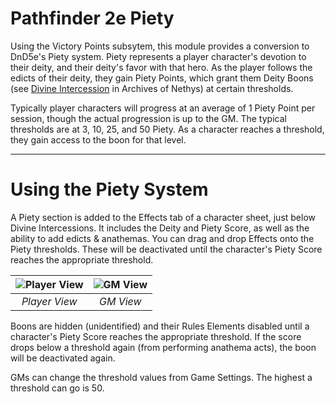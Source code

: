 # Pathfinder 2e Piety
Using the Victory Points subsytem, this module provides a conversion to DnD5e's Piety system. Piety represents a player character's devotion to their deity, and their deity's favor with that hero. As the player follows the edicts of their deity, they gain Piety Points, which grant them Deity Boons (see [Divine Intercession](https://2e.aonprd.com/Rules.aspx?ID=804) in Archives of Nethys) at certain thresholds.

Typically player characters will progress at an average of 1 Piety Point per session, though the actual progression is up to the GM. The typical thresholds are at 3, 10, 25, and 50 Piety. As a character reaches a threshold, they gain access to the boon for that level.

---
# Using the Piety System

A Piety section is added to the Effects tab of a character sheet, just below Divine Intercessions. It includes the Deity and Piety Score, as well as the ability to add edicts & anathemas. You can drag and drop Effects onto the Piety thresholds. These will be deactivated until the character's Piety Score reaches the appropriate threshold.

| ![Player View](/Player-View.jpg) | ![GM View](/GM-View.jpg) |
|:-------------------------------------------------------:|:-----------------------------------------------:|
|                      _Player View_                      |                    _GM View_                    |

Boons are hidden (unidentified) and their Rules Elements disabled until a character's Piety Score reaches the appropriate threshold. If the score drops below a threshold again (from performing anathema acts), the boon will be deactivated again.

GMs can change the threshold values from Game Settings. The highest a threshold can go is 50.

<!-- PHASE 1:
- One tab (Overview)
-- Customizable thresholds
-- Have Current Deity, option to add edicts and anathema, and drag and drop Deity Boons to thresholds.
-- Automatically grant boons based on Piety score and thresholds.

PHASE 2: Details Tab
- Add details tab.
-- Deity and description.
-- Edicts and anathema pulled from overview tab / edict array (no adding).
-- Threshold boon descriptions.

PHASE 3: Curses
- Add a setting to allow curses for negative Piety.
- Ability to drag curses that only activate when certain thresholds are dropped below.

PHASE 4: GM Goals
- Add a Goals tab.
-- Ability to add Obstacles to help determine when Piety should increase.
